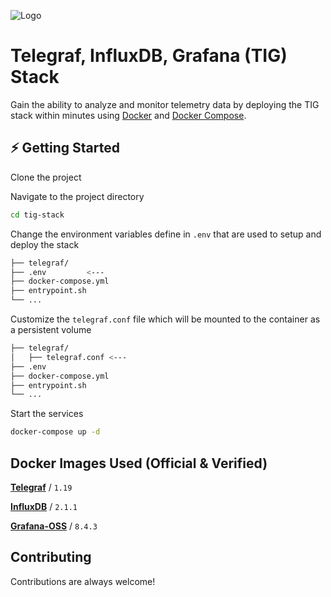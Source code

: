 
![Logo](https://user-images.githubusercontent.com/64506580/159311466-f720a877-6c76-403a-904d-134addbd6a86.png)


# Telegraf, InfluxDB, Grafana (TIG) Stack

Gain the ability to analyze and monitor telemetry data by deploying the TIG stack within minutes using [Docker](https://docs.docker.com/engine/install/) and [Docker Compose](https://docs.docker.com/compose/install/).




## ⚡️ Getting Started

Clone the project

Navigate to the project directory

```bash
cd tig-stack
```

Change the environment variables define in `.env` that are used to setup and deploy the stack
```bash
├── telegraf/
├── .env         <---
├── docker-compose.yml
├── entrypoint.sh
└── ...
```

Customize the `telegraf.conf` file which will be mounted to the container as a persistent volume

```bash
├── telegraf/
│   ├── telegraf.conf <---
├── .env
├── docker-compose.yml
├── entrypoint.sh
└── ...
```

Start the services
```bash
docker-compose up -d
```
## Docker Images Used (Official & Verified)

[**Telegraf**](https://hub.docker.com/_/telegraf) / `1.19`

[**InfluxDB**](https://hub.docker.com/_/influxdb) / `2.1.1`

[**Grafana-OSS**](https://hub.docker.com/r/grafana/grafana-oss) / `8.4.3`



## Contributing

Contributions are always welcome!

